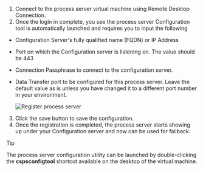 1. Connect to the process server virtual machine using Remote Desktop Connection.
2. Once the login in complete, you see the process server Configuration tool is automatically launched and requires you to input the following
  * Configuration Server's fully qualified name (FQDN) or IP Address
  * Port on which the Configuration server is listening on. The value should be 443
  * Connection Passphrase to connect to the configuration server.
  * Data Transfer port to be configured for this process server. Leave the default value as is unless you have changed it to a different port number in your environment.

    ![Register process server](./media/site-recovery-vmware-register-process-server/register-ps.png)
3. Click the save button to save the configuration.
4. Once the registration is completed, the process server starts showing up under your Configuration server and now can be used for failback.

> [!TIP]
> The process server configuration utility can be launched by double-clicking the **cspsconfigtool** shortcut available on the desktop of the virtual machine.